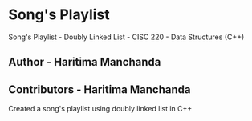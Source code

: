 # Song's Playlist 
Song's Playlist - Doubly Linked List - CISC 220 - Data Structures (C++)
## Author - Haritima Manchanda
## Contributors - Haritima Manchanda

Created a song's playlist using doubly linked list in C++
